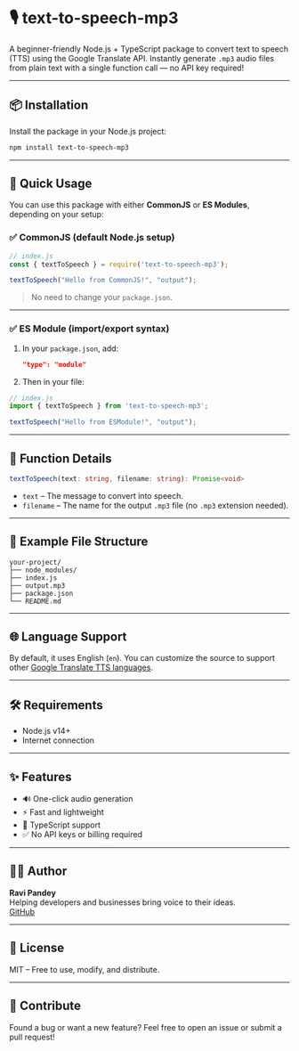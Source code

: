 # 🎙️ text-to-speech-mp3

A beginner-friendly Node.js + TypeScript package to convert text to speech (TTS) using the Google Translate API. Instantly generate `.mp3` audio files from plain text with a single function call — no API key required!

---

## 📦 Installation

Install the package in your Node.js project:

```bash
npm install text-to-speech-mp3
```

---

## 🚀 Quick Usage

You can use this package with either **CommonJS** or **ES Modules**, depending on your setup:

### ✅ CommonJS (default Node.js setup)

```js
// index.js
const { textToSpeech } = require('text-to-speech-mp3');

textToSpeech("Hello from CommonJS!", "output");
```

> No need to change your `package.json`.

---

### ✅ ES Module (import/export syntax)

1. In your `package.json`, add:
   ```json
   "type": "module"
   ```

2. Then in your file:

```ts
// index.js
import { textToSpeech } from 'text-to-speech-mp3';

textToSpeech("Hello from ESModule!", "output");
```

---

## 🧠 Function Details

```ts
textToSpeech(text: string, filename: string): Promise<void>
```

- `text` – The message to convert into speech.
- `filename` – The name for the output `.mp3` file (no `.mp3` extension needed).

---

## 📁 Example File Structure

```
your-project/
├── node_modules/
├── index.js
├── output.mp3
├── package.json
└── README.md
```

---

## 🌐 Language Support

By default, it uses English (`en`). You can customize the source to support other [Google Translate TTS languages](https://cloud.google.com/translate/docs/languages).

---

## 🛠 Requirements

- Node.js v14+
- Internet connection

---

## ✨ Features

- 🔊 One-click audio generation
- ⚡ Fast and lightweight
- 🧩 TypeScript support
- ✅ No API keys or billing required

---

## 👨‍💻 Author

**Ravi Pandey**  
Helping developers and businesses bring voice to their ideas.  
[GitHub](https://github.com/mrravipandee)

---

## 📄 License

MIT – Free to use, modify, and distribute.

---

## 🤝 Contribute

Found a bug or want a new feature? Feel free to open an issue or submit a pull request!